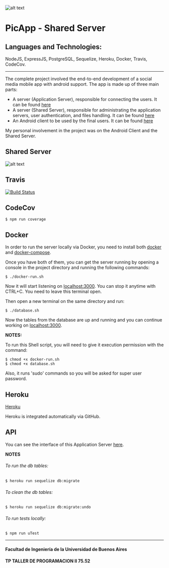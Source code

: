 ![alt text](https://github.com/marcossch/PicAppAndroid/blob/master/app/src/main/res/mipmap-xxxhdpi/ic_launcher.png)

# PicApp - Shared Server
## Languages and Technologies: 
NodeJS, ExpressJS, PostgreSQL, Sequelize, Heroku, Docker, Travis, CodeCov.

---
The complete project involved the end-to-end development of a social media mobile app with android support. 
The app is made up of three main parts:
* A server (Application Server), responsible for connecting the users. It can be found [here](https://github.com/RodrigoDeRosa/PicappAppServer)
* A server (Shared Server), responsible for administrating the application servers, user authentication, and files handling. It can be found [here](https://github.com/marcossch/PicAppSharedServer)
* An Android client to be used by the final users. It can be found [here](https://github.com/marcossch/PicAppAndroid)

My personal involvement in the project was on the Android Client and the Shared Server.

## Shared Server

![alt text](https://github.com/marcossch/PicAppSharedServer/blob/master/Enunciado/images/shared_server.png)

## Travis

[![Build Status](https://travis-ci.com/marcossch/PicAppSS.svg?token=xyuaDMLzy8Dpq7quEJdd&branch=master)](https://travis-ci.com/marcossch/PicAppSS)

## CodeCov

    $ npm run coverage

## Docker
In order to run the server locally via Docker, you need to install both
[docker](https://docs.docker.com/install/) and
[docker-compose](https://docs.docker.com/compose/install/).

Once you have both of them, you can get the server running by opening a
console in the project directory and running the following commands:

    $ ./docker-run.sh

Now it will start listening on [localhost:3000](https://localhost:3000).
You can stop it anytime with CTRL+C. You need to leave this terminal open.

Then open a new terminal on the same directory and run:

    $ ./database.sh

Now the tables from the database are up and running and you can continue working on
[localhost:3000](https://localhost:3000).

**NOTES:**

To run this Shell script, you will need to give it execution permission with
the command:

    $ chmod +x docker-run.sh
    $ chmod +x database.sh

Also, it runs 'sudo' commands so you will be asked for super user password.

## Heroku
[Heroku](https://picappss.herokuapp.com/)

Heroku is integrated automatically via GitHub.

## API

You can see the interface of this Application Server
[here](https://app.swaggerhub.com/apis/facuguerrero/SharedServer/1.0.0#/).

**NOTES**

###### To run the db tables:
    $ heroku run sequelize db:migrate

###### To clean the db tables:
    $ heroku run sequelize db:migrate:undo

###### To run tests locally:
    $ npm run uTest

---

#### Facultad de Ingeniería de la Universidad de Buenos Aires
#### TP TALLER DE PROGRAMACION II 75.52
